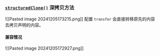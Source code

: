 ### [`structuredClone()`](https://developer.mozilla.org/en-US/docs/Web/API/Window/structuredClone) 深拷贝方法

![[Pasted image 20241205173215.png]]
配置 `transfer` 会直接转移原先的内容去拷贝声明的内容。


#### 兼容情况
![[Pasted image 20241205172927.png]]